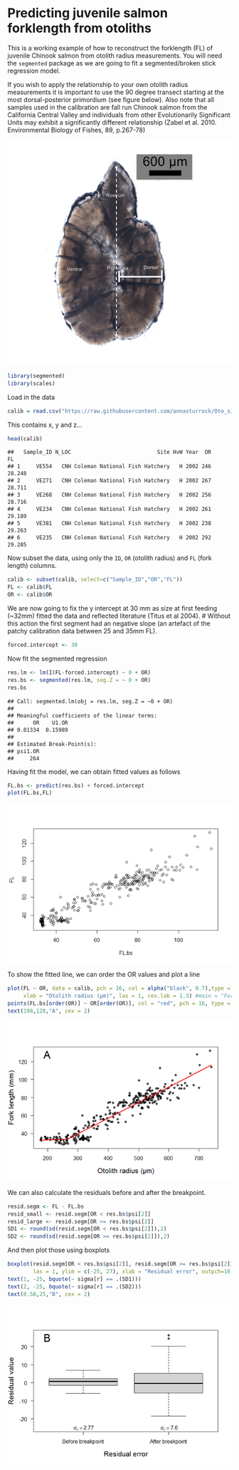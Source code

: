 Predicting juvenile salmon forklength from otoliths
================

This is a working example of how to reconstruct the forklength (FL) of juvenile Chinook salmon from otolith radius measurements. You will need the `segmented` package as we are going to fit a segmented/broken stick regression model.

If you wish to apply the relationship to your own otolith radius measurements it is important to use the 90 degree transect starting at the most dorsal-posterior primordium (see figure below). Also note that all samples used in the calibration are fall run Chinook salmon from the California Central Valley and individuals from other Evolutionarily Significant Units may exhibit a significantly different relationship (Zabel et al. 2010. Environmental Biology of Fishes, 89, p.267-78)

![](or_fl_cal_files/figure-markdown_github/oto_image.png)

``` r
library(segmented)
library(scales)
```

Load in the data

``` r
calib = read.csv("https://raw.githubusercontent.com/annasturrock/Oto_size_fish_size_calibration/master/OR_FL_FINALforR.csv")
```

This contains x, y and z...

``` r
head(calib)
```

    ##   Sample_ID N_LOC                           Site HvW Year  OR     FL
    ## 1     VE554   CNH Coleman National Fish Hatchery   H 2002 246 28.248
    ## 2     VE271   CNH Coleman National Fish Hatchery   H 2002 267 28.711
    ## 3     VE268   CNH Coleman National Fish Hatchery   H 2002 256 28.716
    ## 4     VE234   CNH Coleman National Fish Hatchery   H 2002 261 29.189
    ## 5     VE381   CNH Coleman National Fish Hatchery   H 2002 238 29.263
    ## 6     VE235   CNH Coleman National Fish Hatchery   H 2002 292 29.285

Now subset the data, using only the `ID`, `OR` (otolith radius) and `FL` (fork length) columns.

``` r
calib <- subset(calib, select=c("Sample_ID","OR","FL"))
FL <- calib$FL
OR <- calib$OR
```

We are now going to fix the y intercept at 30 mm as size at first feeding (~32mm) fitted the data and reflected literature (Titus et al 2004). \# Without this action the first segment had an negative slope (an artefact of the patchy calibration data between 25 and 35mm FL).

``` r
forced.intercept <- 30
```

Now fit the segmented regression

``` r
res.lm <- lm(I(FL-forced.intercept) ~ 0 + OR)
res.bs <- segmented(res.lm, seg.Z = ~ 0 + OR)
res.bs
```

    ## Call: segmented.lm(obj = res.lm, seg.Z = ~0 + OR)
    ## 
    ## Meaningful coefficients of the linear terms:
    ##      OR    U1.OR  
    ## 0.01334  0.15989  
    ## 
    ## Estimated Break-Point(s):
    ## psi1.OR  
    ##     264

Having fit the model, we can obtain fitted values as follows

``` r
FL.bs <- predict(res.bs) + forced.intercept
plot(FL.bs,FL)
```

![](or_fl_cal_files/figure-markdown_github/unnamed-chunk-7-1.png)

To show the fitted line, we can order the OR values and plot a line

``` r
plot(FL ~ OR, data = calib, pch = 16, col = alpha("black", 0.7),type = "p", ylab = "Fork length (mm)", 
     xlab = "Otolith radius (µm)", las = 1, cex.lab = 1.3) #main = "Fork length prediction"
points(FL.bs[order(OR)] ~ OR[order(OR)], col = "red", pch = 16, type = "l", lwd = 2.5)
text(198,128,"A", cex = 2)
```

![](or_fl_cal_files/figure-markdown_github/unnamed-chunk-8-1.png)

We can also calculate the residuals before and after the breakpoint.

``` r
resid.segm <- FL - FL.bs
resid_small <- resid.segm[OR < res.bs$psi[2]]
resid_large <- resid.segm[OR >= res.bs$psi[2]]
SD1 <- round(sd(resid.segm[OR < res.bs$psi[2]]),2)
SD2 <- round(sd(resid.segm[OR >= res.bs$psi[2]]),2)
```

And then plot those using boxplots

``` r
boxplot(resid.segm[OR < res.bs$psi[2]], resid.segm[OR >= res.bs$psi[2]], names = c("Before breakpoint", "After breakpoint"), col = "light grey", 
        las = 1, ylim = c(-25, 27), xlab = "Residual error", outpch=16, outcol=alpha("black", 0.7), ylab = "Residual value", cex.lab = 1.3) #, main = "Broken stick models residuals"
text(1, -25, bquote(~ sigma[r] == .(SD1)))
text(2, -25, bquote(~ sigma[r] == .(SD2)))
text(0.58,25,"B", cex = 2)
```

![](or_fl_cal_files/figure-markdown_github/unnamed-chunk-10-1.png)
